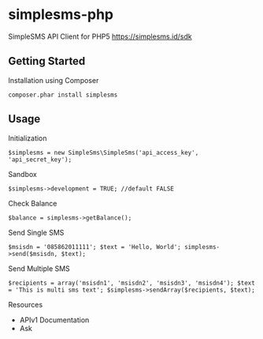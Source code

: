 # simplesms-php
SimpleSMS API Client for PHP5
https://simplesms.id/sdk

## Getting Started

Installation using Composer

`
composer.phar install simplesms
`


## Usage

Initialization

`
$simplesms = new SimpleSms\SimpleSms('api_access_key', 'api_secret_key');
`

Sandbox

`
$simplesms->development = TRUE; //default FALSE
`

Check Balance

`
$balance = simplesms->getBalance();
`

Send Single SMS

`
$msisdn = '085862011111';
$text = 'Hello, World';
simplesms->send($msisdn, $text);
`

Send Multiple SMS

`
$recipients = array('msisdn1', 'msisdn2', 'msisdn3', 'msisdn4');
$text = 'This is multi sms text';
$simplesms->sendArray($recipients, $text);
`

Resources

* APIv1 Documentation
* Ask








